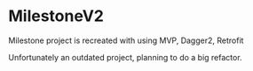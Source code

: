 # MilestoneV2
Milestone project is recreated with using MVP, Dagger2, Retrofit

Unfortunately an outdated project, planning to do a big refactor.
